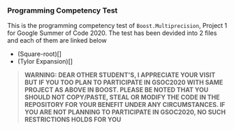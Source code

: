 ### Programming Competency Test 

This is the programming competency test of `Boost.Multiprecision`, Project 1 for Google Summer of Code 2020. The test has been devided into 2 files and each of them are linked below

- (Square-root)[]
- (Tylor Expansion)[]

>**WARNING: DEAR OTHER STUDENT'S, I APPRECIATE YOUR VISIT BUT IF YOU TOO PLAN TO PARTICIPATE IN GSOC2020 WITH SAME PROJECT AS ABOVE IN BOOST. PLEASE BE NOTED THAT YOU SHOULD NOT COPY/PASTE, STEAL OR MODIFY THE CODE IN THE REPOSITORY FOR YOUR BENEFIT UNDER ANY CIRCUMSTANCES. IF YOU ARE NOT PLANNING TO PARTICIPATE IN GSOC2020, NO SUCH RESTRICTIONS HOLDS FOR YOU**